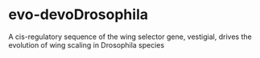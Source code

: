 # evo-devoDrosophila
A cis-regulatory sequence of the wing selector gene, vestigial, drives the evolution of wing scaling in Drosophila species 
